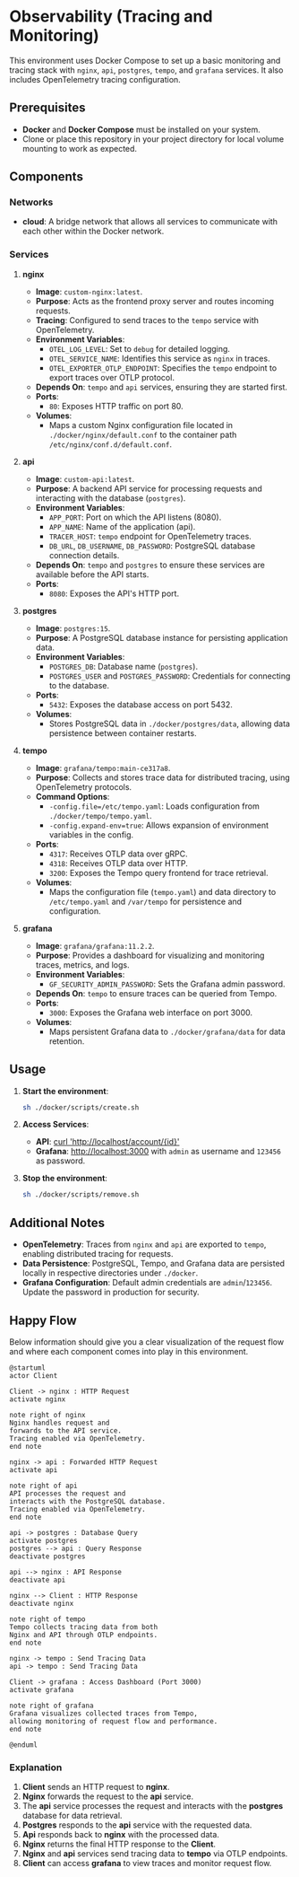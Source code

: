 # Observability (Tracing and Monitoring)

This environment uses Docker Compose to set up a basic monitoring and tracing stack with `nginx`, `api`, `postgres`, `tempo`, and `grafana` services. It also includes OpenTelemetry tracing configuration.

## Prerequisites

- **Docker** and **Docker Compose** must be installed on your system.
- Clone or place this repository in your project directory for local volume mounting to work as expected.

## Components

### Networks
- **cloud**: A bridge network that allows all services to communicate with each other within the Docker network.

### Services

1. **nginx**
    - **Image**: `custom-nginx:latest`.
    - **Purpose**: Acts as the frontend proxy server and routes incoming requests.
    - **Tracing**: Configured to send traces to the `tempo` service with OpenTelemetry.
    - **Environment Variables**:
        - `OTEL_LOG_LEVEL`: Set to `debug` for detailed logging.
        - `OTEL_SERVICE_NAME`: Identifies this service as `nginx` in traces.
        - `OTEL_EXPORTER_OTLP_ENDPOINT`: Specifies the `tempo` endpoint to export traces over OTLP protocol.
    - **Depends On**: `tempo` and `api` services, ensuring they are started first.
    - **Ports**:
        - `80`: Exposes HTTP traffic on port 80.
    - **Volumes**:
        - Maps a custom Nginx configuration file located in `./docker/nginx/default.conf` to the container path `/etc/nginx/conf.d/default.conf`.

2. **api**
    - **Image**: `custom-api:latest`.
    - **Purpose**: A backend API service for processing requests and interacting with the database (`postgres`).
    - **Environment Variables**:
        - `APP_PORT`: Port on which the API listens (8080).
        - `APP_NAME`: Name of the application (api).
        - `TRACER_HOST`: `tempo` endpoint for OpenTelemetry traces.
        - `DB_URL`, `DB_USERNAME`, `DB_PASSWORD`: PostgreSQL database connection details.
    - **Depends On**: `tempo` and `postgres` to ensure these services are available before the API starts.
    - **Ports**:
        - `8080`: Exposes the API's HTTP port.

3. **postgres**
    - **Image**: `postgres:15`.
    - **Purpose**: A PostgreSQL database instance for persisting application data.
    - **Environment Variables**:
        - `POSTGRES_DB`: Database name (`postgres`).
        - `POSTGRES_USER` and `POSTGRES_PASSWORD`: Credentials for connecting to the database.
    - **Ports**:
        - `5432`: Exposes the database access on port 5432.
    - **Volumes**:
        - Stores PostgreSQL data in `./docker/postgres/data`, allowing data persistence between container restarts.

4. **tempo**
    - **Image**: `grafana/tempo:main-ce317a8`.
    - **Purpose**: Collects and stores trace data for distributed tracing, using OpenTelemetry protocols.
    - **Command Options**:
        - `-config.file=/etc/tempo.yaml`: Loads configuration from `./docker/tempo/tempo.yaml`.
        - `-config.expand-env=true`: Allows expansion of environment variables in the config.
    - **Ports**:
        - `4317`: Receives OTLP data over gRPC.
        - `4318`: Receives OTLP data over HTTP.
        - `3200`: Exposes the Tempo query frontend for trace retrieval.
    - **Volumes**:
        - Maps the configuration file (`tempo.yaml`) and data directory to `/etc/tempo.yaml` and `/var/tempo` for persistence and configuration.

5. **grafana**
    - **Image**: `grafana/grafana:11.2.2`.
    - **Purpose**: Provides a dashboard for visualizing and monitoring traces, metrics, and logs.
    - **Environment Variables**:
        - `GF_SECURITY_ADMIN_PASSWORD`: Sets the Grafana admin password.
    - **Depends On**: `tempo` to ensure traces can be queried from Tempo.
    - **Ports**:
        - `3000`: Exposes the Grafana web interface on port 3000.
    - **Volumes**:
        - Maps persistent Grafana data to `./docker/grafana/data` for data retention.

## Usage

1. **Start the environment**:
   ```bash
   sh ./docker/scripts/create.sh
   ```

2. **Access Services**:
    - **API**: [curl 'http://localhost/account/{id}'](curl 'http://localhost/account/{id}')
    - **Grafana**: [http://localhost:3000](http://localhost:3000) with `admin` as username and `123456` as password.

3. **Stop the environment**:
   ```bash
   sh ./docker/scripts/remove.sh
   ```

## Additional Notes

- **OpenTelemetry**: Traces from `nginx` and `api` are exported to `tempo`, enabling distributed tracing for requests.
- **Data Persistence**: PostgreSQL, Tempo, and Grafana data are persisted locally in respective directories under `./docker`.
- **Grafana Configuration**: Default admin credentials are `admin`/`123456`. Update the password in production for security.

## Happy Flow

Below information should give you a clear visualization of the request flow and where each component comes into play in this environment.

```plantuml
@startuml
actor Client

Client -> nginx : HTTP Request
activate nginx

note right of nginx
Nginx handles request and 
forwards to the API service.
Tracing enabled via OpenTelemetry.
end note

nginx -> api : Forwarded HTTP Request
activate api

note right of api
API processes the request and
interacts with the PostgreSQL database.
Tracing enabled via OpenTelemetry.
end note

api -> postgres : Database Query
activate postgres
postgres --> api : Query Response
deactivate postgres

api --> nginx : API Response
deactivate api

nginx --> Client : HTTP Response
deactivate nginx

note right of tempo
Tempo collects tracing data from both
Nginx and API through OTLP endpoints.
end note

nginx -> tempo : Send Tracing Data
api -> tempo : Send Tracing Data

Client -> grafana : Access Dashboard (Port 3000)
activate grafana

note right of grafana
Grafana visualizes collected traces from Tempo,
allowing monitoring of request flow and performance.
end note

@enduml
```
### Explanation

1. **Client** sends an HTTP request to **nginx**.
2. **Nginx** forwards the request to the **api** service.
3. The **api** service processes the request and interacts with the **postgres** database for data retrieval.
4. **Postgres** responds to the **api** service with the requested data.
5. **Api** responds back to **nginx** with the processed data.
6. **Nginx** returns the final HTTP response to the **Client**.
7. **Nginx** and **api** services send tracing data to **tempo** via OTLP endpoints.
8. **Client** can access **grafana** to view traces and monitor request flow.